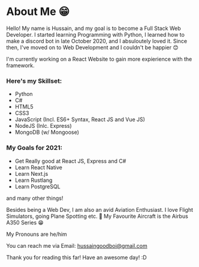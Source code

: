 #  About Me 😁

Hello! My name is Hussain, and my goal is to become a Full Stack Web Developer. I started learning Programming with Python, I learned how to make a discord bot in late October 2020, and I absuloutely loved it. Since then, I've moved on to Web Development and I couldn't be happier 😊

I'm currently working on a React Website to gain more expierience with the framework.

### Here's my Skillset:
* Python
* C#
* HTML5
* CSS3
* JavaScript (Incl. ES6+ Syntax, React JS and Vue JS)
* NodeJS (Inlc. Express)
* MongoDB (w/ Mongoose)

### My Goals for 2021:
* Get Really good at React JS, Express and C#
* Learn React Native
* Learn Next.js
* Learn Rustlang
* Learn PostgreSQL

and many other things!

Besides being a Web Dev, I am also an avid Aviation Enthusiast. I love Flight Simulators, going Plane Spotting etc. 🤩
My Favourite Aircraft is the Airbus A350 Series 😁

My Pronouns are he/him

You can reach me via Email: hussaingoodboi@gmail.com

Thank you for reading this far! Have an awesome day! :D
